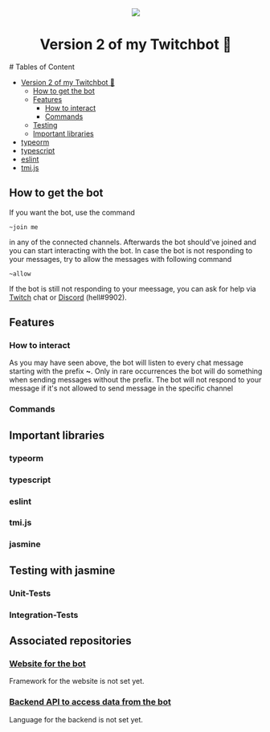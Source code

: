 <div align="center">
		<img src="https://github.com/helltf/helltfbot-v2/actions/workflows/build-test.yml/badge.svg">
</div>
<h1 align=center>Version 2 of my Twitchbot 🤖</h1>
# Tables of Content

- [Version 2 of my Twitchbot 🤖](#version-2-of-my-twitchbot---)
  * [How to get the bot](#how-to-get-the-bot)
  * [Features](#features)
    + [How to interact](#how-to-interact)
    + [Commands](#commands)
  * [Testing](#testing)
  * [Important libraries](#important-libraries)
- [typeorm](#typeorm)
- [typescript](#typescript)
- [eslint](#eslint)
- [tmi.js](#tmijs)

## How to get the bot

If you want the bot, use the command
```
~join me
```
in any of the connected channels.
Afterwards the bot should've joined and you can start interacting with the bot.
In case the bot is not responding to your messages, try to allow the messages with following command

```
~allow
```

If the bot is still not responding to your meessage, you can ask for help via [Twitch](https://twitch.tv/helltf) chat or [Discord](https://discord.com/channels/@me/296688575704072192) (hell#9902).

## Features

### How to interact
As you may have seen above, the bot will listen to every chat message starting with the prefix **~**.
Only in rare occurrences the bot will do something when sending messages without the prefix.
The bot will not respond to your message if it's not allowed to send message in the specific channel

### Commands

## Important libraries
### typeorm
### typescript
### eslint
### tmi.js
### jasmine

## Testing with jasmine

### Unit-Tests

### Integration-Tests

## Associated repositories

### [Website for the bot](https://github.com/helltf/bot-v2-website)

Framework for the website is not set yet.

### [Backend API to access data from the bot](https://github.com/helltf/bot-v2-backend)

Language for the backend is not set yet.